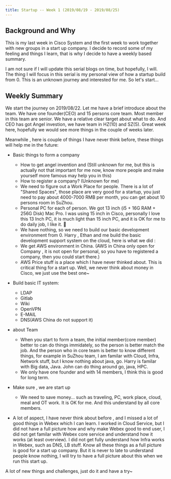 ```yaml
---
title: Startup -- Week 1 (2019/08/19 - 2019/08/25)
---
```




## Background and Why

This is my last week in Cisco System and the first week to work together with new groups in a start up company. I decide to record some of my feeling and things I learn, that is why I decide to have a weekly based summary.

I am not sure if I will update this serial blogs on time, but hopefully, I will. The thing I will focus in this serial is my personal view of how a startup build from 0. This is an unknown journey and interested for me. So let's start...



## Weekly Summary

We start the journey on 2019/08/22. Let me have a brief introduce about the team. We have one founder(CEO) and 15 persons core team. Most member in this team are senior. We have a relative clear target about what to do. And CEO has got Angel investion, we have team in HZ(10) and SZ(5). Great week here, hopefully we would see more things in the couple of weeks later.



Meanwhile , here is couple of things I have never think before, these things will help me in the future:

- Basic things to form a company
  - How to get angel invention and (Still unknown for me, but this is actually not that important for me now, know more people and make yourself more famous may help you in this)
  - How to register a company?  (Unknown for me)
  - We need to figure out a Work Place for people. There is a lot of "Shared Spaces", those place are very good for a startup, you just need to pay about 4000-7000 RMB per month, you can get about 10 persons room in SuZhou.
  - Personal PC for each of person. We got 13 inch (i5 + 16G RAM + 256G Disk) Mac Pro. I was using 15 inch in Cisco, personally I love this 13 Inch PC, it is much light than 15 inch PC, and it is OK for me to do daily job, I like it. 🤣
  - We have nothing, so we need to build our basic development environment from 0. Harry , Ethan and me build the basic development support system on the cloud, here is what we did :
  - We get AWS environment in China. (AWS in China only open for Company , it is not open for personal, so you have to registered a company, then you could start there.)
  - AWS Price stuff is a place which I have never thinked about. This is critical thing for a start up. Well, we never think about money in Cisco, we just use the best one~ 
- Build basic IT system: 
  - LDAP
  - Gitlab
  - Wiki
  - OpenVPN
  - E-MAIL
  - DNS(AWS China do not support it)

- about Team
  - When you start to form a team, the initial member(core member) better to can do things immidately, so the person is better match the job. And the person who in core team is better to know different things, for example in SuZhou team, I am familar with Cloud, Infra, Network stuff, but I know nothing about java, go. Harry is familar with Big data, Java. John can do thing around go, java, HPC.
  - We only have one founder and with 14 members, I think this is good for long term.
- Make sure , we are start up
  - We need to save money... such as traveling, PC, work place, cloud, meal and OT work. It is OK for me. And this understand by all core members.
- A lot of aspect, I have never think about before , and I missed a lot of good things in Webex which I can learn. I worked in Cloud Service, but I did not have a full picture how and why make Webex good to end user, I did not get familar with Webex core service and understand how it works (at least overview). I did not get fully understand how Infra works in Webex, such as DNS, LB stuff. Know all these things as a full picture is good for a start up company.  But it is never to late to understand people know nothing, I will try to have a full picture about this when we run this start up.



A lot of new things and challenges, just do it and have a try~

